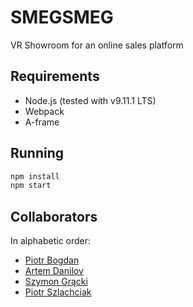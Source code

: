 # SMEGSMEG

VR Showroom for an online sales platform

## Requirements
* Node.js (tested with v9.11.1 LTS)
* Webpack
* A-frame

## Running
```bash
npm install
npm start
```


## Collaborators
In alphabetic order:
* [Piotr Bogdan](github.com/b0dz1o)
* [Artem Danilov](github.com/artemdanilov)
* [Szymon Grącki](github.com/sgracki)
* [Piotr Szlachciak](github.com/sz-piotr)
